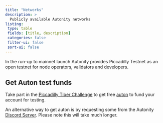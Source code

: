 ```yaml
---
title: "Networks"
description: >
  Publicly available Autonity networks
listing:
 type: table
 fields: [title, description]
 categories: false
 filter-ui: false
 sort-ui: false
---
```



In the run-up to mainnet launch Autonity provides Piccadilly Testnet as an open testnet for node operators, validators and developers.

## Get Auton test funds

Take part in the [Piccadilly Tiber Challenge](https://autonity.org/tiber) to get free [auton](/concepts/protocol-assets/auton) to fund your account for testing.

An alternative way to get auton is by requesting some from the Autonity [Discord Server](https://discord.gg/autonity). Please note this will take much longer.

<!--
To get started on either the Bakerloo or Piccadilly testnet, you can use the [Faucet](https://faucet.autonity.org/) to get free auton to fund your account for testing.

If the Faucet is down for maintenance, an alternative way to get auton is by requesting some from the Autonity [Discord Server](https://discord.gg/autonity). Please note this will take much longer.
-->
